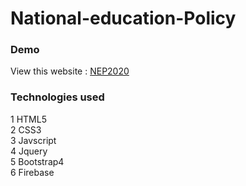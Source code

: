 # National-education-Policy

### Demo
View this website : [NEP2020](https://national-education-polic-6847d.web.app/)

### Technologies used
  1 HTML5<br>
  2 CSS3<br>
  3 Javscript<br>
  4 Jquery<br>
  5 Bootstrap4<br>
  6 Firebase<br>

